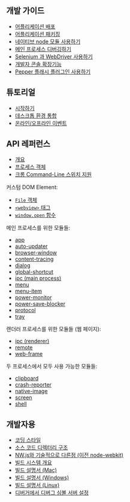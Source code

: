 ﻿## 개발 가이드

* [어플리케이션 배포](tutorial/application-distribution.md)
* [어플리케이션 패키징](tutorial/application-packaging.md)
* [네이티브 node 모듈 사용하기](tutorial/using-native-node-modules.md)
* [메인 프로세스 디버깅하기](tutorial/debugging-main-process.md)
* [Selenium 과 WebDriver 사용하기](tutorial/using-selenium-and-webdriver.md)
* [개발자 콘솔 확장기능](tutorial/devtools-extension.md)
* [Pepper 플래시 플러그인 사용하기](tutorial/using-pepper-flash-plugin.md)

## 튜토리얼

* [시작하기](tutorial/quick-start.md)
* [데스크톱 환경 통합](tutorial/desktop-environment-integration.md)
* [온라인/오프라인 이벤트](tutorial/online-offline-events.md)

## API 레퍼런스

* [개요](api/synopsis.md)
* [프로세스 객체](api/process.md)
* [크롬 Command-Line 스위치 지원](api/chrome-command-line-switches.md)

커스텀 DOM Element:

* [`File` 객체](api/file-object.md)
* [`<webview>` 태그](api/web-view-tag.md)
* [`window.open` 함수](api/window-open.md)

메인 프로세스를 위한 모듈들:

* [app](api/app.md)
* [auto-updater](api/auto-updater.md)
* [browser-window](api/browser-window.md)
* [content-tracing](api/content-tracing.md)
* [dialog](api/dialog.md)
* [global-shortcut](api/global-shortcut.md)
* [ipc (main process)](api/ipc-main-process.md)
* [menu](api/menu.md)
* [menu-item](api/menu-item.md)
* [power-monitor](api/power-monitor.md)
* [power-save-blocker](api/power-save-blocker.md)
* [protocol](api/protocol.md)
* [tray](api/tray.md)

랜더러 프로세스를 위한 모듈들 (웹 페이지):

* [ipc (renderer)](api/ipc-renderer.md)
* [remote](api/remote.md)
* [web-frame](api/web-frame.md)

두 프로세스에서 모두 사용 가능한 모듈들:

* [clipboard](api/clipboard.md)
* [crash-reporter](api/crash-reporter.md)
* [native-image](api/native-image.md)
* [screen](api/screen.md)
* [shell](api/shell.md)

## 개발자용

* [코딩 스타일](development/coding-style.md)
* [소스 코드 디렉터리 구조](development/source-code-directory-structure.md)
* [NW.js와 기술적으로 다른점 (이전 node-webkit)](development/atom-shell-vs-node-webkit.md)
* [빌드 시스템 개요](development/build-system-overview.md)
* [빌드 설명서 (Mac)](development/build-instructions-mac.md)
* [빌드 설명서 (Windows)](development/build-instructions-windows.md)
* [빌드 설명서 (Linux)](development/build-instructions-linux.md)
* [디버거에서 디버그 심볼 서버 설정](development/setting-up-symbol-server.md)
